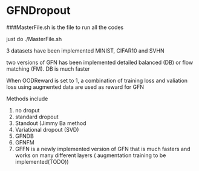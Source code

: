 # GFNDropout


###MasterFile.sh is the file to run all the codes 

just do ./MasterFile.sh

3 datasets have been implemented MINIST, CIFAR10 and SVHN 

two versions of GFN has been implemented detailed balanced (DB) or flow matching (FM). DB is much faster

When OODReward is set to 1, a combination of training loss and valiation loss using augmented data are used as reward for GFN 

Methods include 
1) no droput 
2) standard dropout 
3) Standout (Jimmy Ba method
4) Variational dropout (SVD) 
5) GFNDB
6) GFNFM
7) GFFN is a newly implemented version of GFN that is much fasters and works on many different layers ( augmentation training to be implemented(TODO))
